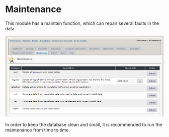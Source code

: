 # Maintenance

This module has a maintain function, which can repair several faults in the data. 

![](../.gitbook/assets/maintenance1_en.PNG)

In order to keep the database clean and small, it is recommended to run the maintenance from time to time.

